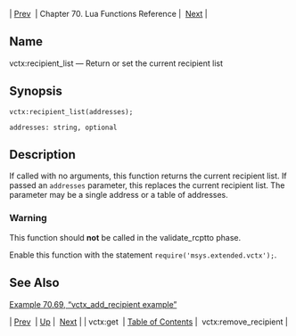 | [Prev](lua.ref.vctx_get)  | Chapter 70. Lua Functions Reference |  [Next](lua.ref.vctx_remove_recipient) |

<a name="lua.ref.vctx_recipient_list"></a>
## Name

vctx:recipient_list — Return or set the current recipient list

<a name="idp19278912"></a>
## Synopsis

`vctx:recipient_list(addresses);`

`addresses: string, optional`<a name="idp19281856"></a>
## Description

If called with no arguments, this function returns the current recipient list. If passed an `addresses` parameter, this replaces the current recipient list. The parameter may be a single address or a table of addresses.

### Warning

This function should **not** be called in the validate_rcptto phase.

Enable this function with the statement `require('msys.extended.vctx');`.

<a name="idp19286960"></a>
## See Also

[Example 70.69, “vctx_add_recipient example”](lua.ref.vctx_add_recipient#lua.ref.vctx_add_recipient.example "Example 70.69. vctx_add_recipient example")

| [Prev](lua.ref.vctx_get)  | [Up](lua.function.details) |  [Next](lua.ref.vctx_remove_recipient) |
| vctx:get  | [Table of Contents](index) |  vctx:remove_recipient |

